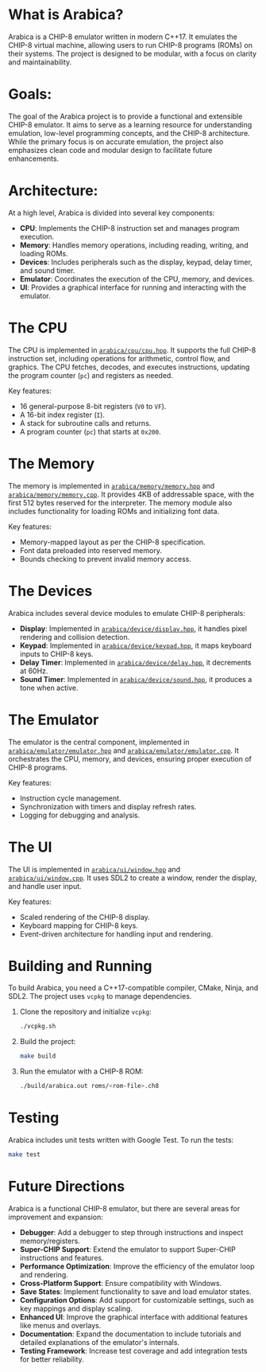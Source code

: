 # What is Arabica?

Arabica is a CHIP-8 emulator written in modern C++17. It emulates the CHIP-8 virtual machine, allowing users to run CHIP-8 programs (ROMs) on their systems. The project is designed to be modular, with a focus on clarity and maintainability.

# Goals:

The goal of the Arabica project is to provide a functional and extensible CHIP-8 emulator. It aims to serve as a learning resource for understanding emulation, low-level programming concepts, and the CHIP-8 architecture. While the primary focus is on accurate emulation, the project also emphasizes clean code and modular design to facilitate future enhancements.

# Architecture:

At a high level, Arabica is divided into several key components:

- **CPU**: Implements the CHIP-8 instruction set and manages program execution.
- **Memory**: Handles memory operations, including reading, writing, and loading ROMs.
- **Devices**: Includes peripherals such as the display, keypad, delay timer, and sound timer.
- **Emulator**: Coordinates the execution of the CPU, memory, and devices.
- **UI**: Provides a graphical interface for running and interacting with the emulator.

# The CPU

The CPU is implemented in [`arabica/cpu/cpu.hpp`](arabica/cpu/cpu.hpp). It supports the full CHIP-8 instruction set, including operations for arithmetic, control flow, and graphics. The CPU fetches, decodes, and executes instructions, updating the program counter (`pc`) and registers as needed.

Key features:
- 16 general-purpose 8-bit registers (`V0` to `VF`).
- A 16-bit index register (`I`).
- A stack for subroutine calls and returns.
- A program counter (`pc`) that starts at `0x200`.

# The Memory

The memory is implemented in [`arabica/memory/memory.hpp`](arabica/memory/memory.hpp) and [`arabica/memory/memory.cpp`](arabica/memory/memory.cpp). It provides 4KB of addressable space, with the first 512 bytes reserved for the interpreter. The memory module also includes functionality for loading ROMs and initializing font data.

Key features:
- Memory-mapped layout as per the CHIP-8 specification.
- Font data preloaded into reserved memory.
- Bounds checking to prevent invalid memory access.

# The Devices

Arabica includes several device modules to emulate CHIP-8 peripherals:

- **Display**: Implemented in [`arabica/device/display.hpp`](arabica/device/display.hpp), it handles pixel rendering and collision detection.
- **Keypad**: Implemented in [`arabica/device/keypad.hpp`](arabica/device/keypad.hpp), it maps keyboard inputs to CHIP-8 keys.
- **Delay Timer**: Implemented in [`arabica/device/delay.hpp`](arabica/device/delay.hpp), it decrements at 60Hz.
- **Sound Timer**: Implemented in [`arabica/device/sound.hpp`](arabica/device/sound.hpp), it produces a tone when active.

# The Emulator

The emulator is the central component, implemented in [`arabica/emulator/emulator.hpp`](arabica/emulator/emulator.hpp) and [`arabica/emulator/emulator.cpp`](arabica/emulator/emulator.cpp). It orchestrates the CPU, memory, and devices, ensuring proper execution of CHIP-8 programs.

Key features:
- Instruction cycle management.
- Synchronization with timers and display refresh rates.
- Logging for debugging and analysis.

# The UI

The UI is implemented in [`arabica/ui/window.hpp`](arabica/ui/window.hpp) and [`arabica/ui/window.cpp`](arabica/ui/window.cpp). It uses SDL2 to create a window, render the display, and handle user input.

Key features:
- Scaled rendering of the CHIP-8 display.
- Keyboard mapping for CHIP-8 keys.
- Event-driven architecture for handling input and rendering.

# Building and Running

To build Arabica, you need a C++17-compatible compiler, CMake, Ninja, and SDL2. The project uses `vcpkg` to manage dependencies.

1. Clone the repository and initialize `vcpkg`:
   ```sh
   ./vcpkg.sh
   ```

2. Build the project:
   ```sh
   make build
   ```

3. Run the emulator with a CHIP-8 ROM:
   ```sh
   ./build/arabica.out roms/<rom-file>.ch8
   ```

# Testing
Arabica includes unit tests written with Google Test. To run the tests:

```sh
make test
```

# Future Directions

Arabica is a functional CHIP-8 emulator, but there are several areas for improvement and expansion:

- **Debugger**: Add a debugger to step through instructions and inspect memory/registers.
- **Super-CHIP Support**: Extend the emulator to support Super-CHIP instructions and features.
- **Performance Optimization**: Improve the efficiency of the emulator loop and rendering.
- **Cross-Platform Support**: Ensure compatibility with Windows.
- **Save States**: Implement functionality to save and load emulator states.
- **Configuration Options**: Add support for customizable settings, such as key mappings and display scaling.
- **Enhanced UI**: Improve the graphical interface with additional features like menus and overlays.
- **Documentation**: Expand the documentation to include tutorials and detailed explanations of the emulator's internals.
- **Testing Framework**: Increase test coverage and add integration tests for better reliability.

